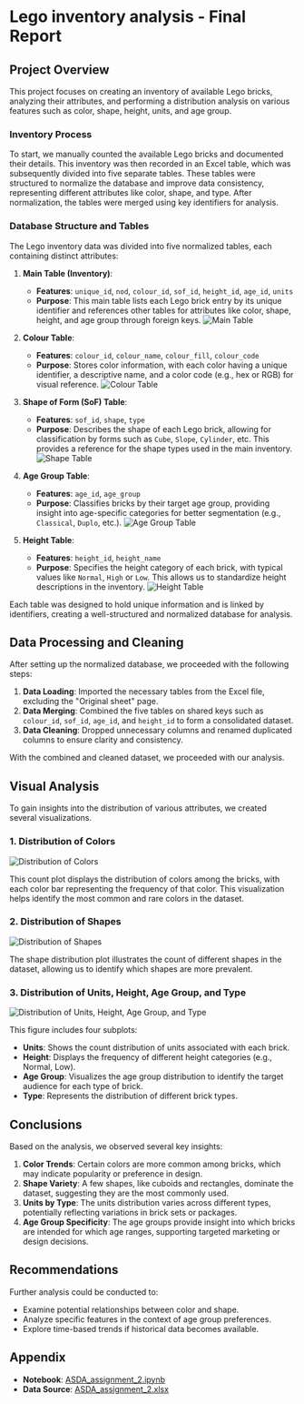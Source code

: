 # Lego inventory analysis - Final Report

## Project Overview

This project focuses on creating an inventory of available Lego bricks, analyzing their attributes, and performing a distribution analysis on various features such as color, shape, height, units, and age group.

### Inventory Process

To start, we manually counted the available Lego bricks and documented their details. This inventory was then recorded in an Excel table, which was subsequently divided into five separate tables. These tables were structured to normalize the database and improve data consistency, representing different attributes like color, shape, and type. After normalization, the tables were merged using key identifiers for analysis.

### Database Structure and Tables

The Lego inventory data was divided into five normalized tables, each containing distinct attributes:

1. **Main Table (Inventory)**:
   - **Features**: `unique_id`, `nod`, `colour_id`, `sof_id`, `height_id`, `age_id`, `units`
   - **Purpose**: This main table lists each Lego brick entry by its unique identifier and references other tables for attributes like color, shape, height, and age group through foreign keys.
   ![Main Table](main_table_table.png)

2. **Colour Table**:
   - **Features**: `colour_id`, `colour_name`, `colour_fill`, `colour_code`
   - **Purpose**: Stores color information, with each color having a unique identifier, a descriptive name, and a color code (e.g., hex or RGB) for visual reference.
   ![Colour Table](colour_table.png)

3. **Shape of Form (SoF) Table**:
   - **Features**: `sof_id`, `shape`, `type`
   - **Purpose**: Describes the shape of each Lego brick, allowing for classification by forms such as `Cube`, `Slope`, `Cylinder`, etc. This provides a reference for the shape types used in the main inventory.
   ![Shape Table](shape_table.png)

4. **Age Group Table**:
   - **Features**: `age_id`, `age_group`
   - **Purpose**: Classifies bricks by their target age group, providing insight into age-specific categories for better segmentation (e.g., `Classical`, `Duplo`, etc.).
   ![Age Group Table](age_group_table.png)

5. **Height Table**:
   - **Features**: `height_id`, `height_name`
   - **Purpose**: Specifies the height category of each brick, with typical values like `Normal`, `High` or `Low`. This allows us to standardize height descriptions in the inventory.
   ![Height Table](height_table.png)

Each table was designed to hold unique information and is linked by identifiers, creating a well-structured and normalized database for analysis.

## Data Processing and Cleaning

After setting up the normalized database, we proceeded with the following steps:

1. **Data Loading**: Imported the necessary tables from the Excel file, excluding the "Original sheet" page.
2. **Data Merging**: Combined the five tables on shared keys such as `colour_id`, `sof_id`, `age_id`, and `height_id` to form a consolidated dataset.
3. **Data Cleaning**: Dropped unnecessary columns and renamed duplicated columns to ensure clarity and consistency.

With the combined and cleaned dataset, we proceeded with our analysis.

## Visual Analysis

To gain insights into the distribution of various attributes, we created several visualizations.

### 1. Distribution of Colors

![Distribution of Colors](distribution_of_colours.png)

This count plot displays the distribution of colors among the bricks, with each color bar representing the frequency of that color. This visualization helps identify the most common and rare colors in the dataset.

### 2. Distribution of Shapes

![Distribution of Shapes](distribution_of_shapes.png)

The shape distribution plot illustrates the count of different shapes in the dataset, allowing us to identify which shapes are more prevalent.

### 3. Distribution of Units, Height, Age Group, and Type

![Distribution of Units, Height, Age Group, and Type](distribution_of_units_height_age_type.png)

This figure includes four subplots:
- **Units**: Shows the count distribution of units associated with each brick.
- **Height**: Displays the frequency of different height categories (e.g., Normal, Low).
- **Age Group**: Visualizes the age group distribution to identify the target audience for each type of brick.
- **Type**: Represents the distribution of different brick types.

## Conclusions

Based on the analysis, we observed several key insights:

1. **Color Trends**: Certain colors are more common among bricks, which may indicate popularity or preference in design.
2. **Shape Variety**: A few shapes, like cuboids and rectangles, dominate the dataset, suggesting they are the most commonly used.
3. **Units by Type**: The units distribution varies across different types, potentially reflecting variations in brick sets or packages.
4. **Age Group Specificity**: The age groups provide insight into which bricks are intended for which age ranges, supporting targeted marketing or design decisions.

## Recommendations

Further analysis could be conducted to:

- Examine potential relationships between color and shape.
- Analyze specific features in the context of age group preferences.
- Explore time-based trends if historical data becomes available.

## Appendix

- **Notebook**: [ASDA_assignment_2.ipynb](ASDA_assignment_2.ipynb)
- **Data Source**: [ASDA_assignment_2.xlsx](ASDA_assignment_2.xlsx)